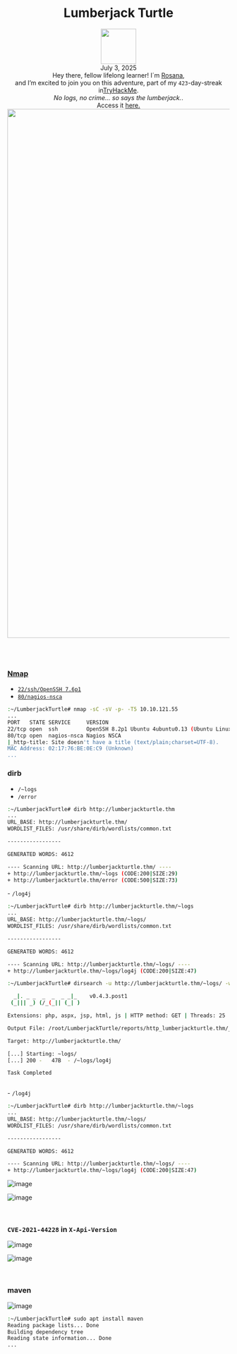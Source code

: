 <h1 align="center">Lumberjack Turtle</h1>
<p align="center"><img width="80px" src=""><br>
July 3, 2025<br> Hey there, fellow lifelong learner! I´m <a href="https://www.linkedin.com/in/rosanafssantos/">Rosana</a>,<br>
and I’m excited to join you on this adventure, part of my <code>423</code>-day-streak in<a href="https://tryhackme.com">TryHackMe</a>.<br>
<em>No logs, no crime... so says the lumberjack.</em>.<br>
Access it <a href="https://tryhackme.com/room/lumberjackturtle"</a>here.<br>
<img width="1200px" src=""></p>

<br>




<br>

<h3>Nmap</h3>
<p>
  
- <code>22/ssh/OpenSSH 7.6p1</code><br>
- <code>80/nagios-nsca</code></p>

```bash
:~/LumberjackTurtle# nmap -sC -sV -p- -T5 10.10.121.55
...
PORT   STATE SERVICE     VERSION
22/tcp open  ssh         OpenSSH 8.2p1 Ubuntu 4ubuntu0.13 (Ubuntu Linux; protocol 2.0)
80/tcp open  nagios-nsca Nagios NSCA
|_http-title: Site doesn't have a title (text/plain;charset=UTF-8).
MAC Address: 02:17:76:BE:0E:C9 (Unknown)
...
```

<h3>dirb</h3>

<p>

- <code>/~logs</code><br>
- <code>/error</code></p>

```bash
:~/LumberjackTurtle# dirb http://lumberjackturtle.thm
...
URL_BASE: http://lumberjackturtle.thm/
WORDLIST_FILES: /usr/share/dirb/wordlists/common.txt

-----------------

GENERATED WORDS: 4612                                                          

---- Scanning URL: http://lumberjackturtle.thm/ ----
+ http://lumberjackturtle.thm/~logs (CODE:200|SIZE:29)                                                                                                                  
+ http://lumberjackturtle.thm/error (CODE:500|SIZE:73)                                                                                                                  
```

<p>- <code>/log4j</code></p>

```bash
:~/LumberjackTurtle# dirb http://lumberjackturtle.thm/~logs
...
URL_BASE: http://lumberjackturtle.thm/~logs/
WORDLIST_FILES: /usr/share/dirb/wordlists/common.txt

-----------------

GENERATED WORDS: 4612                                                                                                           

---- Scanning URL: http://lumberjackturtle.thm/~logs/ ----
+ http://lumberjackturtle.thm/~logs/log4j (CODE:200|SIZE:47)                                                                                                           
```

```bash
:~/LumberjackTurtle# dirsearch -u http://lumberjackturtle.thm/~logs/ -w /usr/share/dirb/wordlists/common.txt

  _|. _ _  _  _  _ _|_    v0.4.3.post1
 (_||| _) (/_(_|| (_| )

Extensions: php, aspx, jsp, html, js | HTTP method: GET | Threads: 25 | Wordlist size: 4613

Output File: /root/LumberjackTurtle/reports/http_lumberjackturtle.thm/_~logs__25-07-03_23-30-45.txt

Target: http://lumberjackturtle.thm/

[...] Starting: ~logs/
[...] 200 -   47B  - /~logs/log4j

Task Completed
                                                                                                    
```

<p>- <code>/log4j</code></p>

```bash
:~/LumberjackTurtle# dirb http://lumberjackturtle.thm/~logs
...
URL_BASE: http://lumberjackturtle.thm/~logs/
WORDLIST_FILES: /usr/share/dirb/wordlists/common.txt

-----------------

GENERATED WORDS: 4612                                                                                                           

---- Scanning URL: http://lumberjackturtle.thm/~logs/ ----
+ http://lumberjackturtle.thm/~logs/log4j (CODE:200|SIZE:47)                                                                                                           
```


![image](https://github.com/user-attachments/assets/f47a9ec8-c63c-4bdf-87e8-39a471166b4b)

![image](https://github.com/user-attachments/assets/99a9cb28-94c2-43fd-8482-13a47eb36576)

<br>

<h3><code>CVE-2021-44228</code> in <code>X-Api-Version</code></h3>

![image](https://github.com/user-attachments/assets/b0fce418-0531-4a0d-aef9-9558d14f8cd3)

![image](https://github.com/user-attachments/assets/53d458c3-14ee-4ddf-8fe5-b07c6faaf279)

<br>

<h3>maven</h3>


![image](https://github.com/user-attachments/assets/c448eedf-ceeb-4223-955a-41b74c3dca2f)

```bash
:~/LumberjackTurtle# sudo apt install maven
Reading package lists... Done
Building dependency tree       
Reading state information... Done
...                                                                                                   
```

